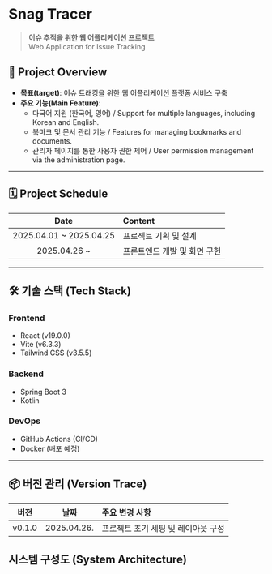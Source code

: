 # Snag Tracer
> **이슈 추적을 위한 웹 어플리케이션 프로젝트** <br/>
> Web Application for Issue Tracking

## 📖 Project Overview
- **목표(target)**: 이슈 트래킹을 위한 웹 어플리케이션 플랫폼 서비스 구축
- **주요 기능(Main Feature)**:
  - 다국어 지원 (한국어, 영어) / Support for multiple languages, including Korean and English.
  - 북마크 및 문서 관리 기능 / Features for managing bookmarks and documents.
  - 관리자 페이지를 통한 사용자 권한 제어 / User permission management via the administration page.

---

## 🗓️ Project Schedule
| Date | Content |
|:----:|:----|
| 2025.04.01 ~ 2025.04.25 | 프로젝트 기획 및 설계 |
| 2025.04.26 ~  | 프론트엔드 개발 및 화면 구현 |

---

## 🛠️ 기술 스택 (Tech Stack)

### Frontend
- React (v19.0.0)
- Vite (v6.3.3)
- Tailwind CSS (v3.5.5)

### Backend
- Spring Boot 3
- Kotlin

### DevOps
- GitHub Actions (CI/CD)
- Docker (배포 예정)

---

## 📦 버전 관리 (Version Trace)

| 버전 | 날짜 | 주요 변경 사항 |
|:----:|:----:|:--------------|
| v0.1.0 | 2025.04.26. | 프로젝트 초기 세팅 및 레이아웃 구성 |


## 시스템 구성도 (System Architecture)
